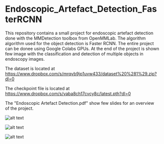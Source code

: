 # Endoscopic_Artefact_Detection_FasterRCNN
This repository contains a small project for endoscopic artefact detection done with the MMDetection toolbox from OpenMMLab. The algorithm algorithm used for the object detection is Faster RCNN. The entire project can be donee using Google Colabs GPUs. At the end of the project is shown few image with the classification and detection of multiple objects in endoscopy images.

The dataset is located at https://www.dropbox.com/s/mrqvb9jp1uvw433/dataset%20%281%29.zip?dl=0

The checkpoint file is located at https://www.dropbox.com/s/vaba8ch17cvcy8c/latest.pth?dl=0

The "Endoscopic Artefact Detection.pdf" show few slides for an overview of the project. 


![alt text](https://github.com/isaaclo/Endoscopic_Artefact_Detection_FasterRCNN/blob/main/image1.jpg?raw=true)

![alt text](https://github.com/isaaclo/Endoscopic_Artefact_Detection_FasterRCNN/blob/main/image2.jpg?raw=true)

![alt text](https://github.com/isaaclo/Endoscopic_Artefact_Detection_FasterRCNN/blob/main/image3.jpg?raw=true)
